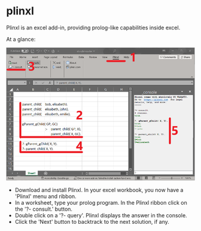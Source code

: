 # plinxl
Plinxl is an excel add-in, providing prolog-like capabilities inside excel.

At a glance:

![My Image](images/Screenshot_2023-09-04_AtaGlance_5.png)

-  Download and install Plinxl. 
   In your excel workbook, you now have a 'Plinxl' menu and ribbon.
-  In a worksheet, type your prolog program.
   In the Plinxl ribbon click on the '?- consult.' button.
-  Double click on a '?- query'.
   Plinxl displays the answer in the console.
-  Click the 'Next' button to backtrack to the next solution, if any.


